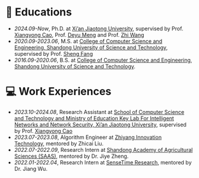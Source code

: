 
# 📖 Educations
- *2024.09-Now*, Ph.D. at [Xi’an Jiaotong University](https://se.xjtu.edu.cn/), supervised by Prof. [Xiangyong Cao](https://gr.xjtu.edu.cn/en/web/caoxiangyong), Prof. [Deyu Meng](https://gr.xjtu.edu.cn/en/web/dymeng) and Prof. [Zhi Wang](https://gr.xjtu.edu.cn/en/web/zhiwang)
- *2020.09-2023.06*, M.S. at [College of Computer Science and Engineering, Shandong University of Science and Technology](https://cise.sdust.edu.cn/), supervised by Prof. [Sheng Fang](https://cise.sdust.edu.cn/home/Page/teacher_detail/catId/31/id/141.html)
- *2016.09-2020.06*, B.S. at [College of Computer Science and Engineering, Shandong University of Science and Technology](https://cise.sdust.edu.cn/).

# 💻 Work Experiences
- *2023.10-2024.08*, Research Assistant at [School of Computer Science and Technology and Ministry of Education Key Lab For Intelligent Networks and Network Security, Xi’an Jiaotong University](http://www.cs.xjtu.edu.cn/), supervised by Prof. [Xiangyong Cao](https://gr.xjtu.edu.cn/en/web/caoxiangyong)
- *2023.07-2023.08*, Algorithm Engineer at [Zhiyang Innovation Technology](http://www.zhiyang.com.cn/?siteid=2), mentored by Zhicai Liu.
- *2022.07-2022.09*, Research Intern at [Shandong Academy of Agricultural Sciences (SAAS)](http://www.saas.ac.cn/), mentored by Dr. Jiye Zheng.
- *2022.01-2022.04*, Research Intern at [SenseTime Research](https://www.sensetime.com/en/), mentored by Dr. Jiang Wu.
